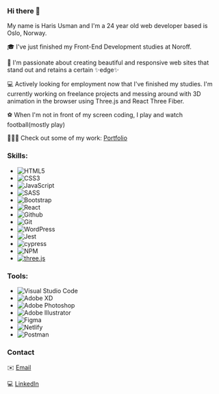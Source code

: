 ### Hi there 👋

My name is Haris Usman and I'm a 24 year old web developer based is Oslo, Norway.

🎓 I've just finished my Front-End Development studies at Noroff.

🎨 I'm passionate about creating beautiful and responsive web sites that stand out and retains a certain ✨edge✨

💻 Actively looking for employment now that I've finished my studies. I'm currently working on freelance projects and messing around with 3D animation in the browser using Three.js and React Three Fiber.

⚽️ When I'm not in front of my screen coding, I play and watch football(mostly play)

👨🏽‍🎨 Check out some of my work: [Portfolio](https://haris-usman-portfolio.netlify.app/)

### Skills:

- ![HTML5](https://img.shields.io/badge/html5-%23E34F26.svg?style=for-the-badge&logo=html5&logoColor=white)
- ![CSS3](https://img.shields.io/badge/css3-%231572B6.svg?style=for-the-badge&logo=css3&logoColor=white)
- ![JavaScript](https://img.shields.io/badge/javascript-%23323330.svg?style=for-the-badge&logo=javascript&logoColor=%23F7DF1E)
- ![SASS](https://img.shields.io/badge/SASS-hotpink.svg?style=for-the-badge&logo=SASS&logoColor=white)
- ![Bootstrap](https://img.shields.io/badge/bootstrap-%238511FA.svg?style=for-the-badge&logo=bootstrap&logoColor=white)
- ![React](https://img.shields.io/badge/react-%2320232a.svg?style=for-the-badge&logo=react&logoColor=%2361DAFB)
- ![Github](https://img.shields.io/badge/github%20pages-121013?style=for-the-badge&logo=github&logoColor=white)
- ![Git](https://img.shields.io/badge/git-%23F05033.svg?style=for-the-badge&logo=git&logoColor=white)
- ![WordPress](https://img.shields.io/badge/WordPress-%23117AC9.svg?style=for-the-badge&logo=WordPress&logoColor=white)
- ![Jest](https://img.shields.io/badge/-jest-%23C21325?style=for-the-badge&logo=jest&logoColor=white)
- ![cypress](https://img.shields.io/badge/-cypress-%23E5E5E5?style=for-the-badge&logo=cypress&logoColor=058a5e)
- ![NPM](https://img.shields.io/badge/NPM-%23CB3837.svg?style=for-the-badge&logo=npm&logoColor=white)
- [![three.js](https://skillicons.dev/icons?i=three&perline=1)](https://skillicons.dev)


### Tools:

- ![Visual Studio Code](https://img.shields.io/badge/Visual%20Studio%20Code-0078d7.svg?style=for-the-badge&logo=visual-studio-code&logoColor=white)
- ![Adobe XD](https://img.shields.io/badge/Adobe%20XD-470137?style=for-the-badge&logo=Adobe%20XD&logoColor=#FF61F6)
- ![Adobe Photoshop](https://img.shields.io/badge/adobe%20photoshop-%2331A8FF.svg?style=for-the-badge&logo=adobe%20photoshop&logoColor=white)
- ![Adobe Illustrator](https://img.shields.io/badge/adobe%20illustrator-%23FF9A00.svg?style=for-the-badge&logo=adobe%20illustrator&logoColor=white)
- ![Figma](https://img.shields.io/badge/figma-%23F24E1E.svg?style=for-the-badge&logo=figma&logoColor=white)
- ![Netlify](https://img.shields.io/badge/netlify-%23000000.svg?style=for-the-badge&logo=netlify&logoColor=#00C7B7)
- ![Postman](https://img.shields.io/badge/Postman-FF6C37?style=for-the-badge&logo=postman&logoColor=white)

### Contact
 
✉️ [Email](mailto:haris@hotmail.com)

💻 [LinkedIn](https://www.linkedin.com/in/haris-usman-3bb83a204/)


<!--
**haris867/haris867** is a ✨ _special_ ✨ repository because its `README.md` (this file) appears on your GitHub profile.

Here are some ideas to get you started:

- 🔭 I’m currently working on ...
- 🌱 I’m currently learning ...
- 👯 I’m looking to collaborate on ...
- 🤔 I’m looking for help with ...
- 💬 Ask me about ...
- 📫 How to reach me: ...
- 😄 Pronouns: ...
- ⚡ Fun fact: ...
-->
